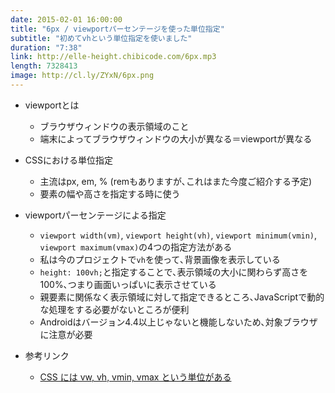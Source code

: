 ```yaml
---
date: 2015-02-01 16:00:00
title: "6px / viewportパーセンテージを使った単位指定"
subtitle: "初めてvhという単位指定を使いました"
duration: "7:38"
link: http://elle-height.chibicode.com/6px.mp3
length: 7328413
image: http://cl.ly/ZYxN/6px.png
---
```


* viewportとは
  * ブラウザウィンドウの表示領域のこと
  * 端末によってブラウザウィンドウの大小が異なる＝viewportが異なる

* CSSにおける単位指定
  * 主流はpx, em, % (remもありますが､これはまた今度ご紹介する予定)
  * 要素の幅や高さを指定する時に使う

* viewportパーセンテージによる指定
  * `viewport width(vm)`, `viewport height(vh)`, `viewport minimum(vmin)`, `viewport maximum(vmax)`の4つの指定方法がある
  * 私は今のプロジェクトで`vh`を使って､背景画像を表示している
  * `height: 100vh;`と指定することで､表示領域の大小に関わらず高さを100%､つまり画面いっぱいに表示させている
  * 親要素に関係なく表示領域に対して指定できるところ､JavaScriptで動的な処理をする必要がないところが便利
  * Androidはバージョン4.4以上じゃないと機能しないため､対象ブラウザに注意が必要

* 参考リンク
  * <a href="http://dev.classmethod.jp/ria/html5/css-length-viewport/" target="_blank">CSS には vw, vh, vmin, vmax という単位がある</a>

